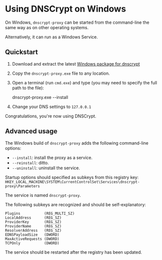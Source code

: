 Using DNSCrypt on Windows
=========================

On Windows, `dnscrypt-proxy` can be started from the command-line the same way
as on other operating systems.

Alternatively, it can run as a Windows Service.

Quickstart
----------

1) Download and extract the latest [Windows package for
dnscrypt](https://github.com/opendns/dnscrypt-proxy/downloads)

2) Copy the `dnscrypt-proxy.exe` file to any location.

3) Open a terminal (run `cmd.exe`) and type (you may need to specify
the full path to the file):

    dnscrypt-proxy.exe --install
    
4) Change your DNS settings to `127.0.0.1`

Congratulations, you're now using DNSCrypt.

Advanced usage
--------------

The Windows build of `dnscrypt-proxy` adds the following command-line
options:

- `--install`: install the proxy as a service.
- `--reinstall`: ditto.
- `--uninstall`: uninstall the service.

Startup options should specified as subkeys from this registry key:
`HKEY_LOCAL_MACHINE\SYSTEM\CurrentControlSet\Services\dnscrypt-proxy\Parameters`

The service is named `dnscrypt-proxy`.

The following subkeys are recognized and should be self-explanatory:

    Plugins           (REG_MULTI_SZ)
    LocalAddress      (REG_SZ)
    ProviderKey       (REG_SZ)
    ProviderName      (REG_SZ)
    ResolverAddress   (REG_SZ)
    EDNSPayloadSize   (DWORD)
    MaxActiveRequests (DWORD)
    TCPOnly           (DWORD)    

The service should be restarted after the registry has been updated.
